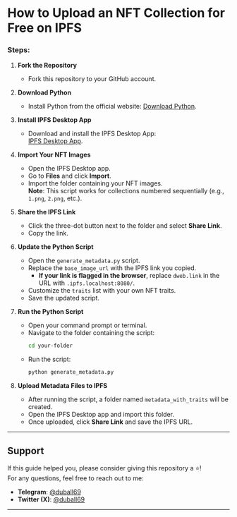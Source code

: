 # How to Upload an NFT Collection for Free on IPFS

### Steps:

1. **Fork the Repository**
   - Fork this repository to your GitHub account.

2. **Download Python**
   - Install Python from the official website: [Download Python](https://www.python.org/downloads/).

3. **Install IPFS Desktop App**
   - Download and install the IPFS Desktop App:  
     [IPFS Desktop App](http://bafybeig2htkx6trji2aast7x6bdymzdgm4gc4ouvp25n7fufr55nitci3y.ipfs.localhost:8080/).

4. **Import Your NFT Images**
   - Open the IPFS Desktop app.
   - Go to **Files** and click **Import**.
   - Import the folder containing your NFT images.  
     **Note**: This script works for collections numbered sequentially (e.g., `1.png`, `2.png`, etc.).

5. **Share the IPFS Link**
   - Click the three-dot button next to the folder and select **Share Link**.
   - Copy the link.

6. **Update the Python Script**
   - Open the `generate_metadata.py` script.
   - Replace the `base_image_url` with the IPFS link you copied.  
     - **If your link is flagged in the browser**, replace `dweb.link` in the URL with `.ipfs.localhost:8080/`.
   - Customize the `traits` list with your own NFT traits.
   - Save the updated script.

7. **Run the Python Script**
   - Open your command prompt or terminal.
   - Navigate to the folder containing the script:
     ```bash
     cd your-folder
     ```
   - Run the script:
     ```bash
     python generate_metadata.py
     ```

8. **Upload Metadata Files to IPFS**
   - After running the script, a folder named `metadata_with_traits` will be created.
   - Open the IPFS Desktop app and import this folder.
   - Once uploaded, click **Share Link** and save the IPFS URL.

---

## Support
If this guide helped you, please consider giving this repository a ⭐!  
For any questions, feel free to reach out to me:  
- **Telegram**: [@duball69](https://t.me/duball69)  
- **Twitter (X)**: [@duball69](https://x.com/duball69)

---
